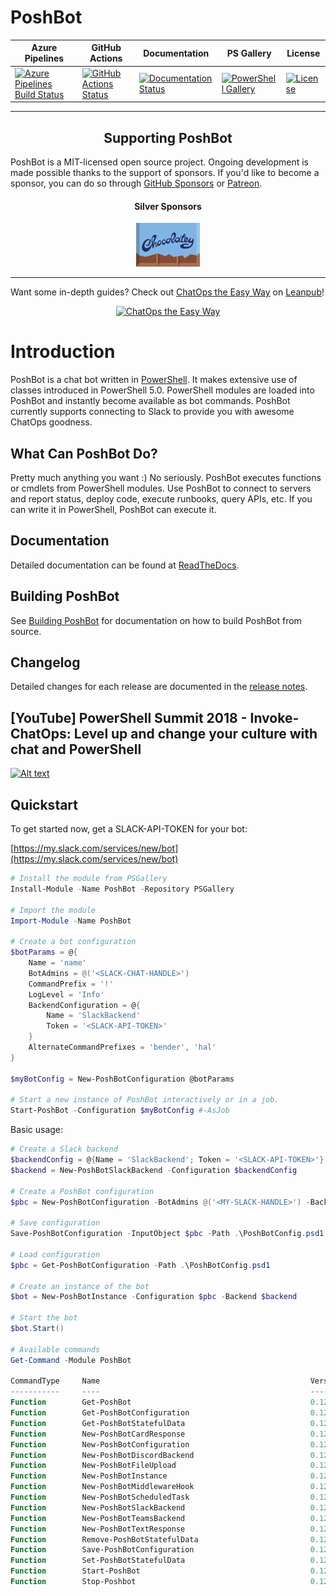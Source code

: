 
# PoshBot

| Azure Pipelines | GitHub Actions | Documentation | PS Gallery | License |
|-----------------|----------------|---------------|------------|---------|
[![Azure Pipelines Build Status][azure-pipeline-badge]][azure-pipeline-build] | [![GitHub Actions Status][github-actions-badge]][github-actions-build] | [![Documentation Status][docs-badge]][docs] | [![PowerShell Gallery][psgallery-badge]][psgallery] | [![License][license-badge]][license]
<!-- [![Patreon](https://img.shields.io/badge/patreon-donate-yellow.svg)](https://www.patreon.com/devblackops/memberships) -->

---

<h2 align="center">Supporting PoshBot</h2>

PoshBot is a MIT-licensed open source project. Ongoing development is made possible thanks to the support of sponsors.
If you'd like to become a sponsor, you can do so through [GitHub Sponsors](https://github.com/users/devblackops/sponsorship) or [Patreon](https://www.patreon.com/bePatron?u=10352866).

<h4 align="center">Silver Sponsors</h4>

<div align="center">
<a href="https://chocolatey.org/" target="_blank" rel="noopener noreferrer"><img src="Media/sponsors/chocolatey_logo_long.png" height="70px"></a>
</div>

---

Want some in-depth guides? Check out [ChatOps the Easy Way](https://leanpub.com/chatops-the-easy-way) on [Leanpub](https://leanpub.com/)!

<p align="center">
    <a href="https://leanpub.com/chatops-the-easy-way" target="_blank" title="ChatOps the Easy Way">
        <img src="https://s3.amazonaws.com/titlepages.leanpub.com/chatops-the-easy-way/medium?1530164567" alt="ChatOps the Easy Way">
    </a>
</p>

# Introduction

PoshBot is a chat bot written in [PowerShell](https://msdn.microsoft.com/powershell).
It makes extensive use of classes introduced in PowerShell 5.0.
PowerShell modules are loaded into PoshBot and instantly become available as bot commands.
PoshBot currently supports connecting to Slack to provide you with awesome ChatOps goodness.

<!-- <p align="center">
  <img style="height:250px;" src="https://raw.githubusercontent.com/poshbotio/PoshBot/master/Media/poshbot_logo_300_432.png" alt="PoshBot logo"/>
</p> -->

## What Can PoshBot Do?

Pretty much anything you want :) No seriously.
PoshBot executes functions or cmdlets from PowerShell modules.
Use PoshBot to connect to servers and report status, deploy code, execute runbooks, query APIs, etc.
If you can write it in PowerShell, PoshBot can execute it.

## Documentation

Detailed documentation can be found at [ReadTheDocs](http://poshbot.readthedocs.io/en/latest/).

## Building PoshBot

See [Building PoshBot](./building.md) for documentation on how to build PoshBot from source.

## Changelog

Detailed changes for each release are documented in the [release notes](https://github.com/poshbotio/poshbot/releases).

## [YouTube] PowerShell Summit 2018 - Invoke-ChatOps: Level up and change your culture with chat and PowerShell

[![Alt text](https://i.ytimg.com/vi/Mrs49IdnSHc/hqdefault.jpg?sqp=-oaymwEZCNACELwBSFXyq4qpAwsIARUAAIhCGAFwAQ==&rs=AOn4CLDdWnuXllwxfDRO_LGa0h_h_VGPPQ)](https://youtu.be/Mrs49IdnSHc)

## Quickstart

To get started now, get a SLACK-API-TOKEN for your bot:

[https://my.slack.com/services/new/bot](https://my.slack.com/services/new/bot)

```powershell
# Install the module from PSGallery
Install-Module -Name PoshBot -Repository PSGallery

# Import the module
Import-Module -Name PoshBot

# Create a bot configuration
$botParams = @{
    Name = 'name'
    BotAdmins = @('<SLACK-CHAT-HANDLE>')
    CommandPrefix = '!'
    LogLevel = 'Info'
    BackendConfiguration = @{
        Name = 'SlackBackend'
        Token = '<SLACK-API-TOKEN>'
    }
    AlternateCommandPrefixes = 'bender', 'hal'
}

$myBotConfig = New-PoshBotConfiguration @botParams

# Start a new instance of PoshBot interactively or in a job.
Start-PoshBot -Configuration $myBotConfig #-AsJob
```

Basic usage:

```powershell
# Create a Slack backend
$backendConfig = @{Name = 'SlackBackend'; Token = '<SLACK-API-TOKEN>'}
$backend = New-PoshBotSlackBackend -Configuration $backendConfig

# Create a PoshBot configuration
$pbc = New-PoshBotConfiguration -BotAdmins @('<MY-SLACK-HANDLE>') -BackendConfiguration $backendConfig

# Save configuration
Save-PoshBotConfiguration -InputObject $pbc -Path .\PoshBotConfig.psd1

# Load configuration
$pbc = Get-PoshBotConfiguration -Path .\PoshBotConfig.psd1

# Create an instance of the bot
$bot = New-PoshBotInstance -Configuration $pbc -Backend $backend

# Start the bot
$bot.Start()

# Available commands
Get-Command -Module PoshBot

CommandType     Name                                               Version    Source
-----------     ----                                               -------    ------
Function        Get-PoshBot                                        0.12.0     poshbot
Function        Get-PoshBotConfiguration                           0.12.0     poshbot
Function        Get-PoshBotStatefulData                            0.12.0     poshbot
Function        New-PoshBotCardResponse                            0.12.0     poshbot
Function        New-PoshBotConfiguration                           0.12.0     poshbot
Function        New-PoshBotDiscordBackend                          0.12.0     poshbot
Function        New-PoshBotFileUpload                              0.12.0     poshbot
Function        New-PoshBotInstance                                0.12.0     poshbot
Function        New-PoshBotMiddlewareHook                          0.12.0     poshbot
Function        New-PoshBotScheduledTask                           0.12.0     poshbot
Function        New-PoshBotSlackBackend                            0.12.0     poshbot
Function        New-PoshBotTeamsBackend                            0.12.0     poshbot
Function        New-PoshBotTextResponse                            0.12.0     poshbot
Function        Remove-PoshBotStatefulData                         0.12.0     poshbot
Function        Save-PoshBotConfiguration                          0.12.0     poshbot
Function        Set-PoshBotStatefulData                            0.12.0     poshbot
Function        Start-PoshBot                                      0.12.0     poshbot
Function        Stop-Poshbot                                       0.12.0     poshbot
```

[azure-pipeline-badge]: https://dev.azure.com/devblackops/PoshBot/_apis/build/status/PoshBot-CI
[azure-pipeline-build]: https://dev.azure.com/devblackops/PoshBot/_build/latest?definitionId=3
[github-actions-badge]: https://github.com/poshbotio/PoshBot/workflows/CI/badge.svg
[github-actions-build]: https://github.com/poshbotio/PoshBot/actions
[docs-badge]: https://readthedocs.org/projects/poshbot/badge/?version=latest
[docs]: http://poshbot.readthedocs.io/en/latest/
[psgallery-badge]: https://img.shields.io/powershellgallery/dt/poshbot.svg
[psgallery]: https://www.powershellgallery.com/packages/poshbot
[license-badge]: https://img.shields.io/github/license/poshbotio/poshbot.svg
[license]: https://www.powershellgallery.com/packages/poshbot
